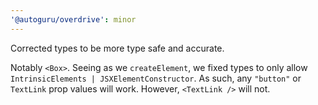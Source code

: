 ```yaml
---
'@autoguru/overdrive': minor
---
```


Corrected types to be more type safe and accurate.

Notably `<Box>`. Seeing as we `createElement`, we fixed types to only allow
`IntrinsicElements | JSXElementConstructor`. As such, any `"button"` or
`TextLink` prop values will work. However, `<TextLink />` will not.
